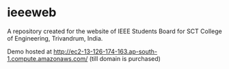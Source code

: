 # ieeeweb

A repository created for the website of IEEE Students Board for SCT College of Engineering, Trivandrum, India.

Demo hosted at http://ec2-13-126-174-163.ap-south-1.compute.amazonaws.com/ (till domain is purchased)
